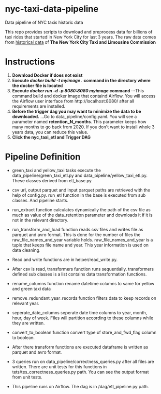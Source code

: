 # nyc-taxi-data-pipeline
Data pipeline of NYC taxis historic data

This repo provides scripts to download and preprocess data for billions of taxi rides that started in New York City for last 3 years. The raw data comes from [historical data](https://www1.nyc.gov/site/tlc/about/tlc-trip-record-data.page) of **The New York City Taxi and Limousine Commission**

# Instructions
1. **Download Docker if does not exist**
2. **Execute *docker build -t myimage .* command in the directory where the docker file is located**
3. **Execute *docker run -d -p 8080:8080 myimage* command**
⋅⋅⋅This command build and docker image that containd Airflow. You will access the Airflow user interface from http://localhost:8080/ after all requirements are installed.
4. **Before the trigger dag you may want to minimize the data to be downloaded.**
...Go to data_pipeline/config.yaml. You will see a parameter named **retention_N_months**. This parameter keeps how many months to go back from 2020. If you don't want to install whole 3 years data, you can reduce this value.
5. **Click the nyc_taxi_etl and Trigger DAG**
# Pipeline Definition
-   green_taxi and yellow_taxi tasks execute the data_pipeline/green_taxi_etl.py and data_pipeline/yellow_taxi_etl.py. These classes derived from etl_base.py
-   csv url, output parquet and input parquet paths are retrieved with the help of config.py. run_etl function in the base is executed from sub classes. And pipeline starts.
-   run_extract function calculates dynamically the path of the csv file as much as value of the data_retention parameter and downloads it if it is not in the relevant directory.
-   run_transform_and_load function reads csv files and writes file as parquet and avro format. This is done for the number of files the raw_file_names_and_year variable holds. raw_file_names_and_year is a tuple that keeps file name and year. This year information is used on data cleaning.
-   Read and write functions are in helper/read_write.py. 
-   After csv is read, transformers function runs sequentially. transformers defined sub classes is a list contains data transformation functions.
-   rename_columns function rename datetime columns to same for yellow and green taxi data
-   remove_redundant_year_records function filters data to keep records on relevant year.
-   seperate_date_columns seperate date time columns to year, month, hour, day of week. Files will partition according to these columns while they are written.
-   convert_to_boolean function convert type of store_and_fwd_flag column to boolean.
-   After there transform functions are executed dataframe is written as parquet and avro format.
-   3 queries run on data_pipeline/correctness_queries.py after all files are written. There are unit tests for this functions in tets/tes_correctness_queries.py path. You can see the output format from unit tests.

-   This pipeline runs on Airflow. The dag is in /dag/etl_pipeline.py path.
